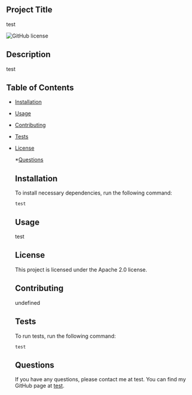 ## Project Title
    
  test
  
  ![GitHub license](https://img.shields.io/badge/License-Apache%202.0-blue.svg)
  
  ## Description
  
  test
  
  
  
  ## Table of Contents 
  
  * [Installation](#installation)
  
  * [Usage](#usage)
  
  * [Contributing](#contributing)
  
  * [Tests](#tests)
  
  
* [License](#license)

  
  *[Questions](#questions)
  
  ## Installation 
  
  To install necessary dependencies, run the following command:
  
  ```
  test
  ```
  
  ## Usage 
  test
  
  
  ## License
  
  This project is licensed under the Apache 2.0 license.
  
  
  ## Contributing 
  undefined
  
  ## Tests 
  To run tests, run the following command:
  
  ```
  test
  ```
  
  
  ## Questions 
  
  If you have any questions, please contact me at test. You can find my GitHub page at [test](https://github.com/test/).
  